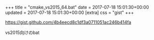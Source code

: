 +++
title = "cmake_vs2015_64.bat"
date = 2017-07-18 15:01:30+00:00
updated = 2017-07-18 15:01:30+00:00
[extra]
css = "gist"
+++

<https://gist.github.com/4b4eecd8c1df3a0711051ac246b414fa>

vs2015向けのbat

